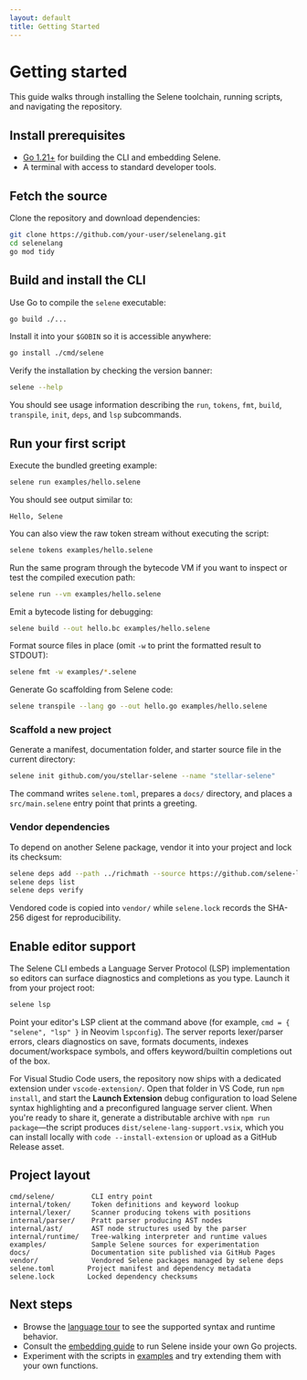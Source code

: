 ```yaml
---
layout: default
title: Getting Started
---
```


# Getting started

This guide walks through installing the Selene toolchain, running scripts, and navigating the repository.

## Install prerequisites

- [Go 1.21+](https://go.dev/dl/) for building the CLI and embedding Selene.
- A terminal with access to standard developer tools.

## Fetch the source

Clone the repository and download dependencies:

```bash
git clone https://github.com/your-user/selenelang.git
cd selenelang
go mod tidy
```

## Build and install the CLI

Use Go to compile the `selene` executable:

```bash
go build ./...
```

Install it into your `$GOBIN` so it is accessible anywhere:

```bash
go install ./cmd/selene
```

Verify the installation by checking the version banner:

```bash
selene --help
```

You should see usage information describing the `run`, `tokens`, `fmt`, `build`, `transpile`, `init`, `deps`, and `lsp` subcommands.

## Run your first script

Execute the bundled greeting example:

```bash
selene run examples/hello.selene
```

You should see output similar to:

```
Hello, Selene
```

You can also view the raw token stream without executing the script:

```bash
selene tokens examples/hello.selene
```

Run the same program through the bytecode VM if you want to inspect or test the compiled execution path:

```bash
selene run --vm examples/hello.selene
```

Emit a bytecode listing for debugging:

```bash
selene build --out hello.bc examples/hello.selene
```

Format source files in place (omit `-w` to print the formatted result to STDOUT):

```bash
selene fmt -w examples/*.selene
```

Generate Go scaffolding from Selene code:

```bash
selene transpile --lang go --out hello.go examples/hello.selene
```

### Scaffold a new project

Generate a manifest, documentation folder, and starter source file in the current directory:

```bash
selene init github.com/you/stellar-selene --name "stellar-selene"
```

The command writes `selene.toml`, prepares a `docs/` directory, and places a `src/main.selene` entry point that prints a greeting.

### Vendor dependencies

To depend on another Selene package, vendor it into your project and lock its checksum:

```bash
selene deps add --path ../richmath --source https://github.com/selene-lang/richmath github.com/selene-lang/richmath v1.0.0
selene deps list
selene deps verify
```

Vendored code is copied into `vendor/` while `selene.lock` records the SHA-256 digest for reproducibility.

## Enable editor support

The Selene CLI embeds a Language Server Protocol (LSP) implementation so editors can surface diagnostics and completions as you type. Launch it from your project root:

```bash
selene lsp
```

Point your editor's LSP client at the command above (for example, `cmd = { "selene", "lsp" }` in Neovim `lspconfig`). The server reports lexer/parser errors, clears diagnostics on save, formats documents, indexes document/workspace symbols, and offers keyword/builtin completions out of the box.

For Visual Studio Code users, the repository now ships with a dedicated extension under `vscode-extension/`. Open that folder in VS Code, run `npm install`, and start the **Launch Extension** debug configuration to load Selene syntax highlighting and a preconfigured language server client. When you're ready to share it, generate a distributable archive with `npm run package`—the script produces `dist/selene-lang-support.vsix`, which you can install locally with `code --install-extension` or upload as a GitHub Release asset.

## Project layout

```
cmd/selene/         CLI entry point
internal/token/     Token definitions and keyword lookup
internal/lexer/     Scanner producing tokens with positions
internal/parser/    Pratt parser producing AST nodes
internal/ast/       AST node structures used by the parser
internal/runtime/   Tree-walking interpreter and runtime values
examples/           Sample Selene sources for experimentation
docs/               Documentation site published via GitHub Pages
vendor/             Vendored Selene packages managed by selene deps
selene.toml        Project manifest and dependency metadata
selene.lock        Locked dependency checksums
```

## Next steps

- Browse the [language tour](language-tour.md) to see the supported syntax and runtime behavior.
- Consult the [embedding guide](embedding.md) to run Selene inside your own Go projects.
- Experiment with the scripts in [examples](examples.md) and try extending them with your own functions.
